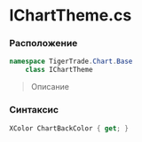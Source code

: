 
# IChartTheme.cs
### Расположение
```csharp
namespace TigerTrade.Chart.Base  
    class IChartTheme
```

> Описание

### Синтаксис
```csharp
XColor ChartBackColor { get; }
```
